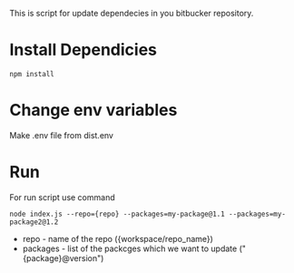 This is script for update dependecies in you bitbucker repository.

# Install Dependicies

```
npm install
```

# Change env variables

Make .env file from dist.env

# Run

For run script use command

```
node index.js --repo={repo} --packages=my-package@1.1 --packages=my-package2@1.2
```

- repo - name of the repo ({workspace/repo_name})
- packages - list of the packcges which we want to update ("{package}@version")
